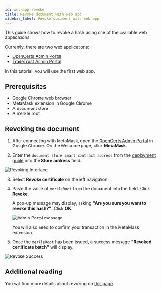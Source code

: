 ```yaml
---
id: web-app-revoke
title: Revoke document with web app
sidebar_label: Revoke document with web app
---
```


This guide shows how to revoke a hash using one of the available web applications. 

Currently, there are two web applications:

- [OpenCerts Admin Portal](https://admin.opencerts.io/)
- [TradeTrust Admin Portal](https://admin.tradetrust.io/)

In this tutorial, you will use the first web app.

## Prerequisites

- Google Chrome web browser
- MetaMask extension in Google Chrome
- A document store
- A merkle root

## Revoking the document

1. After connecting with MetaMask, open the [OpenCerts Admin Portal](https://admin.opencerts.io/) in Google Chrome. On the Welcome page, click **MetaMask**.

2. Enter the `document store smart contract address` from the [deployment guide](/docs/integrator-section/webapp-tutorial/deploy-document-store-webapp/) into the **Store address** field. 

![Revoking Interface](/docs/integrator-section/webapp-tutorial/revoking-webapp/revoking.png)

3. Select **Revoke certificate** on the left navigation.

4. Paste the value of `merkleRoot` from the document into the field. Click **Revoke**. 

    A pop-up message may display, asking **"Are you sure you want to revoke this hash?"**. Click **OK**. 

    ![Admin Portal message](/docs/integrator-section/webapp-tutorial/revoking-webapp/admin-portal-message.png)

    You will also need to confirm your transaction in the MetaMask extension.

5. Once the `merkleRoot` has been issued, a success message **"Revoked certificate batch"** will display.

![Revoke Success](/docs/integrator-section/webapp-tutorial/revoking-webapp/success.png)

## Additional reading
You will find more details about revoking on [this page](/docs/integrator-section/verifiable-document/ethereum/revoking-document).
